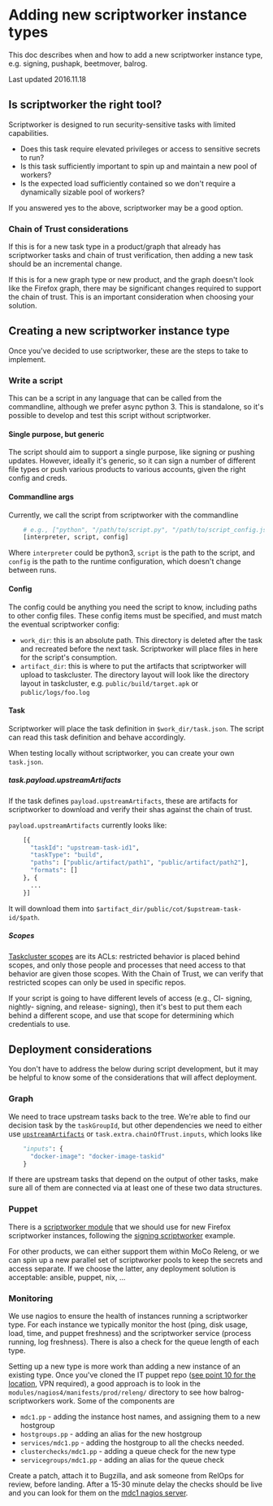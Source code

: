 # Adding new scriptworker instance types

This doc describes when and how to add a new scriptworker instance type, e.g. signing, pushapk, beetmover, balrog.

Last updated 2016.11.18

## Is scriptworker the right tool?

Scriptworker is designed to run security-sensitive tasks with limited capabilities.

* Does this task require elevated privileges or access to sensitive secrets to run?
* Is this task sufficiently important to spin up and maintain a new pool of workers?
* Is the expected load sufficiently contained so we don't require a dynamically sizable pool of workers?

If you answered yes to the above, scriptworker may be a good option.

### Chain of Trust considerations

If this is for a new task type in a product/graph that already has scriptworker tasks and chain of trust verification, then adding a new task should be an incremental change.

If this is for a new graph type or new product, and the graph doesn't look like the Firefox graph, there may be significant changes required to support the chain of trust.  This is an important consideration when choosing your solution.

## Creating a new scriptworker instance type

Once you've decided to use scriptworker, these are the steps to take to implement.

### Write a script

This can be a script in any language that can be called from the commandline, although we prefer async python 3.  This is standalone, so it's possible to develop and test this script without scriptworker.

#### Single purpose, but generic

The script should aim to support a single purpose, like signing or pushing updates.  However, ideally it's generic, so it can sign a number of different file types or push various products to various accounts, given the right config and creds.

#### Commandline args

Currently, we call the script from scriptworker with the commandline

```python
    # e.g., ["python", "/path/to/script.py", "/path/to/script_config.json"]
    [interpreter, script, config]
```

Where `interpreter` could be python3, `script` is the path to the script, and `config` is the path to the runtime configuration, which doesn't change between runs.

#### Config
The config could be anything you need the script to know, including paths to other config files.  These config items must be specified, and must match the eventual scriptworker config:

* `work_dir`: this is an absolute path.  This directory is deleted after the task and recreated before the next task.  Scriptworker will place files in here for the script's consumption.
* `artifact_dir`: this is where to put the artifacts that scriptworker will upload to taskcluster.  The directory layout will look like the directory layout in taskcluster, e.g. `public/build/target.apk` or `public/logs/foo.log`

#### Task

Scriptworker will place the task definition in `$work_dir/task.json`.  The script can read this task definition and behave accordingly.

When testing locally without scriptworker, you can create your own `task.json`.

##### task.payload.upstreamArtifacts

If the task defines `payload.upstreamArtifacts`, these are artifacts for scriptworker to download and verify their shas against the chain of trust.

`payload.upstreamArtifacts` currently looks like:

```python
    [{
      "taskId": "upstream-task-id1",
      "taskType": "build",
      "paths": ["public/artifact/path1", "public/artifact/path2"],
      "formats": []
    }, {
      ...
    }]
```

It will download them into `$artifact_dir/public/cot/$upstream-task-id/$path`.

##### Scopes

[Taskcluster scopes](https://firefox-ci-tc.services.mozilla.com/docs/reference/platform/auth/scopes) are its ACLs: restricted behavior is placed behind scopes, and only those people and processes that need access to that behavior are given those scopes.  With the Chain of Trust, we can verify that restricted scopes can only be used in specific repos.

If your script is going to have different levels of access (e.g., CI- signing, nightly- signing, and release- signing), then it's best to put them each behind a different scope, and use that scope for determining which credentials to use.

## Deployment considerations

You don't have to address the below during script development, but it may be helpful to know some of the considerations that will affect deployment.

### Graph

We need to trace upstream tasks back to the tree.  We're able to find our decision task by the `taskGroupId`, but other dependencies we need to either use [`upstreamArtifacts`](#task-payload-upstreamartifacts) or `task.extra.chainOfTrust.inputs`, which looks like

```python
    "inputs": {
      "docker-image": "docker-image-taskid"
    }
```

If there are upstream tasks that depend on the output of other tasks, make sure all of them are connected via at least one of these two data structures.

### Puppet

There is a [scriptworker module](http://hg.mozilla.org/build/puppet/file/tip/modules/scriptworker) that we should use for new Firefox scriptworker instances, following the [signing scriptworker](http://hg.mozilla.org/build/puppet/file/tip/modules/signing_scriptworker) example.

For other products, we can either support them within MoCo Releng, or we can spin up a new parallel set of scriptworker pools to keep the secrets and access separate.  If we choose the latter, any deployment solution is acceptable: ansible, puppet, nix, ...

### Monitoring

We use nagios to ensure the health of instances running a scriptworker type. For each instance we
typically monitor the host (ping, disk usage, load, time, and puppet freshness) and the scriptworker
service (process running, log freshness). There is also a check for the queue length of each type.

Setting up a new type is more work than adding a new instance of an existing type. Once you've
cloned the IT puppet repo
([see point 10 for the location](https://mana.mozilla.org/wiki/display/MOC/NEW+New+Hire+Onboarding),
VPN required), a good approach is to look in the `modules/nagios4/manifests/prod/releng/`
directory to see how balrog-scriptworkers work. Some of the components are
 * `mdc1.pp` - adding the instance host names, and assigning them to a new hostgroup
 * `hostgroups.pp` - adding an alias for the new hostgroup
 * `services/mdc1.pp` - adding the hostgroup to all the checks needed.
 * `clusterchecks/mdc1.pp` - adding a queue check for the new type
 * `servicegroups/mdc1.pp` - adding an alias for the queue check

 Create a patch, attach it to Bugzilla, and ask someone from RelOps for review, before
 landing. After a 15-30 minute delay the checks should be live and you can look for them on the
 [mdc1 nagios server](https://nagios1.private.releng.mdc1.mozilla.com/releng-mdc1/).

